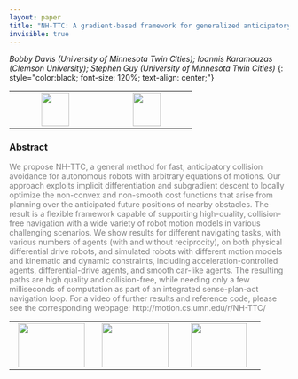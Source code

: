```yaml
---
layout: paper
title: "NH-TTC: A gradient-based framework for generalized anticipatory collision avoidance"
invisible: true
---
```

*Bobby Davis (University of Minnesota Twin Cities); Ioannis Karamouzas (Clemson University); Stephen Guy (University of Minnesota Twin Cities)*
{: style="color:black; font-size: 120%; text-align: center;"}

<table width="30%"> <tr>
<td style="width: 20%; text-align: center;"><a href="http://www.roboticsproceedings.org/rss16/p078.pdf"><img src="{{ site.baseurl }}/images/paper_link.png"
width = "50"  height = "60"/> </a> </td>

<td style="width: 20%; text-align: center;"><a href="http://motion.cs.umn.edu/r/NH-TTC/"><img src="{{ site.baseurl }}/images/website_link.png"
width = "50"  height = "60"/> </a> </td>

</tr></table>

### Abstract
<html><p style="color:gray; font-size: 100%; text-align: justified;">
We propose NH-TTC, a general method for fast, anticipatory collision avoidance for autonomous robots with arbitrary equations of motions. Our approach exploits implicit differentiation and subgradient descent to locally  optimize  the  non-convex and non-smooth cost  functions  that  arise  from  planning  over  the anticipated  future positions of nearby obstacles. The result is a flexible framework capable of supporting high-quality, collision-free navigation with a wide variety of robot motion models in various challenging scenarios. We show results for different navigating tasks, with various numbers of agents (with and without reciprocity), on both physical differential drive robots, and simulated robots with different motion models and kinematic and dynamic constraints, including acceleration-controlled agents, differential-drive agents, and smooth car-like agents. The resulting paths are high quality and collision-free, while needing only a few milliseconds of computation as part of an integrated sense-plan-act navigation loop. For a video of further results and reference code, please see the corresponding webpage: http://motion.cs.umn.edu/r/NH-TTC/
</p></html>

<table width="100%"><tr><td style="width: 30%; text-align: center;"><a href="{{ site.baseurl }}/program/papers/77"> <img src="{{ site.baseurl }}/images/previous_icon.png" width = "120"  height = "80"/> </a> </td>

<td style="width: 30%; text-align: center;"><a href="{{ site.baseurl }}/program/papers"> <img src="{{ site.baseurl }}/images/overview_icon.png" width = "120"  height = "80"/> </a> </td> 

<td style="width: 30%; text-align: center;"><a href="{{ site.baseurl }}/program/papers/79"> <img src="{{ site.baseurl }}/images/next_icon.png" width = "100"  height = "80"/> </a> </td> 

</tr></table>

